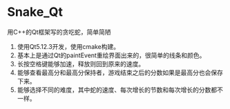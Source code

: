 ﻿# Snake_Qt
用C++的Qt框架写的贪吃蛇，简单简陋
1. 使用Qt5.12.3开发，使用cmake构建。
2. 基本上是通过Qt的paintEvent重绘界面出来的，很简单的线条和颜色。
3. 长按空格键能够加速，释放则回到原来的速度。
4. 能够查看最高分和最高分保持者，游戏结束之后的分数如果是最高分也会保存下来。
5. 能够选择不同的难度，其中蛇的速度、每次增长的节数和每次增长的分数都不一样。